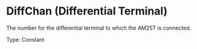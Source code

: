 # DiffChan (Differential Terminal)

The number for the differential terminal to which the AM25T is connected.

Type: Constant
